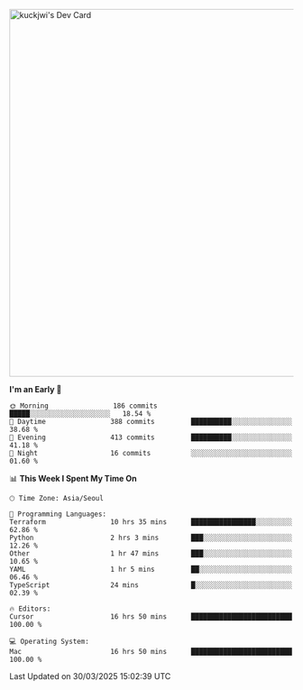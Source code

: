 <a href="https://app.daily.dev/kuckhwancho"><img src="https://api.daily.dev/devcards/v2/efef39c8028947428b3c0b486b9cd9b6.png?r=iz2&type=wide" width="652" alt="kuckjwi's Dev Card"/></a>

<!--START_SECTION:waka-->
**I'm an Early 🐤** 

```text
🌞 Morning                186 commits         █████░░░░░░░░░░░░░░░░░░░░   18.54 % 
🌆 Daytime                388 commits         ██████████░░░░░░░░░░░░░░░   38.68 % 
🌃 Evening                413 commits         ██████████░░░░░░░░░░░░░░░   41.18 % 
🌙 Night                  16 commits          ░░░░░░░░░░░░░░░░░░░░░░░░░   01.60 % 
```


📊 **This Week I Spent My Time On** 

```text
🕑︎ Time Zone: Asia/Seoul

💬 Programming Languages: 
Terraform                10 hrs 35 mins      ████████████████░░░░░░░░░   62.86 % 
Python                   2 hrs 3 mins        ███░░░░░░░░░░░░░░░░░░░░░░   12.26 % 
Other                    1 hr 47 mins        ███░░░░░░░░░░░░░░░░░░░░░░   10.65 % 
YAML                     1 hr 5 mins         ██░░░░░░░░░░░░░░░░░░░░░░░   06.46 % 
TypeScript               24 mins             █░░░░░░░░░░░░░░░░░░░░░░░░   02.39 % 

🔥 Editors: 
Cursor                   16 hrs 50 mins      █████████████████████████   100.00 % 

💻 Operating System: 
Mac                      16 hrs 50 mins      █████████████████████████   100.00 % 
```


 Last Updated on 30/03/2025 15:02:39 UTC
<!--END_SECTION:waka-->

